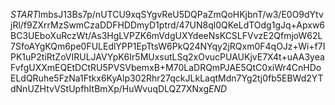 $START$lmbsJ13Bs7p/nUTCU9xqSYgvReU5DQPaZmQoHKjbnT/w3/E0O9dYtvjRl/f9ZXrrMzSwmCzaDDFHDDmyD1ptrd/47UN8ql0QKeLdTOdg1gJq+Apxw6BC3UEboXuRczWt/As3HgLVPZK6mVdgUXYdeeNsKCSLFVvzE2QfmjoW62L7SfoAYgKQm6pe0FULEdlYPP1EpTtsW6PkQ24NYqy2jRQxm0F4qOJz+Wi+f7IPK1uP2tiRtZoVIRULJAVYpK6Ir5MUxsutLSq2xOvucPUAUKjvE7X4t+uAA3yeaFvfgUXXmEQEtDCtRU5PVSVbemxB+M70LaDRQmPJAE5QtC0xiWr4CnHDoELdQRuhe5FzNa1Ftkx6KyAlp302Rhr27qckJLkLaqtMdn7Yg2tj0fb5EBWd2YTdNnUZHtvVStUpfhItBmXp/HuWvuqDLQZ7XNxg$END$